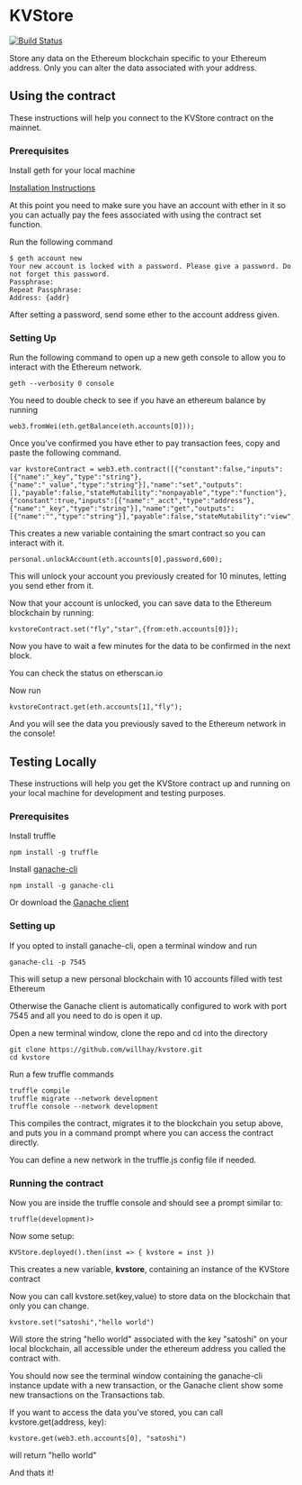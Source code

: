# KVStore
[![Build Status](https://travis-ci.org/willhay/kvstore.svg?branch=master)](https://travis-ci.org/willhay/kvstore)

Store any data on the Ethereum blockchain specific to your Ethereum address. Only you can alter the data associated with your address. 

## Using the contract

These instructions will help you connect to the KVStore contract on the mainnet.

### Prerequisites

Install geth for your local machine

[Installation Instructions](https://github.com/ethereum/go-ethereum/wiki/Building-Ethereum)

At this point you need to make sure you have an account with ether in it so you can actually pay the fees associated with using the contract set function. 

Run the following command

```
$ geth account new
Your new account is locked with a password. Please give a password. Do not forget this password.
Passphrase:
Repeat Passphrase:
Address: {addr}
```

After setting a password, send some ether to the account address given. 

### Setting Up
Run the following command to open up a new geth console to allow you to interact with the Ethereum network.

```
geth --verbosity 0 console
```


You need to double check to see if you have an ethereum balance by running 

```
web3.fromWei(eth.getBalance(eth.accounts[0]));
```

Once you've confirmed you have ether to pay transaction fees, copy and paste the following command.

```
var kvstoreContract = web3.eth.contract([{"constant":false,"inputs":[{"name":"_key","type":"string"},{"name":"_value","type":"string"}],"name":"set","outputs":[],"payable":false,"stateMutability":"nonpayable","type":"function"},{"constant":true,"inputs":[{"name":"_acct","type":"address"},{"name":"_key","type":"string"}],"name":"get","outputs":[{"name":"","type":"string"}],"payable":false,"stateMutability":"view","type":"function"}]).at("0x3B06B652C008DBae1bdf6b85DEdD8ec8e5093566");
```

This creates a new variable containing the smart contract so you can interact with it.

```
personal.unlockAccount(eth.accounts[0],password,600);
```
This will unlock your account you previously created for 10 minutes, letting you send ether from it.

Now that your account is unlocked, you can save data to the Ethereum blockchain by running:
```
kvstoreContract.set("fly","star",{from:eth.accounts[0]});
```
Now you have to wait a few minutes for the data to be confirmed in the next block. 

You can check the status on etherscan.io

Now run 

```
kvstoreContract.get(eth.accounts[1],"fly");
```

And you will see the data you previously saved to the Ethereum network in the console! 


## Testing Locally

These instructions will help you get the KVStore contract up and running on your local machine for development and testing purposes.

### Prerequisites

Install truffle

```
npm install -g truffle
```

Install [ganache-cli](https://github.com/trufflesuite/ganache-cli)
```
npm install -g ganache-cli
```

Or download the [Ganache client](http://truffleframework.com/ganache/)

### Setting up

If you opted to install ganache-cli, open a terminal window and run 
```
ganache-cli -p 7545
```
This will setup a new personal blockchain with 10 accounts filled with test Ethereum

Otherwise the Ganache client is automatically configured to work with port 7545 and all you need to do is open it up. 

Open a new terminal window, clone the repo and cd into the directory

```
git clone https://github.com/willhay/kvstore.git
cd kvstore
```

Run a few truffle commands

```
truffle compile
truffle migrate --network development
truffle console --network development
```
This compiles the contract, migrates it to the blockchain you setup above, and puts you in a command prompt where you can access the contract directly. 

You can define a new network in the truffle.js config file if needed. 

### Running the contract

Now you are inside the truffle console and should see a prompt similar to:

```
truffle(development)>
```
Now some setup:
```
KVStore.deployed().then(inst => { kvstore = inst })
```
This creates a new variable, **kvstore**, containing an instance of the KVStore contract

Now you can call kvstore.set(key,value) to store data on the blockchain that only you can change. 

```
kvstore.set("satoshi","hello world")
```
Will store the string "hello world" associated with the key "satoshi" on your local blockchain, all accessible under the ethereum address you called the contract with. 

You should now see the terminal window containing the ganache-cli instance update with a new transaction, or the Ganache client show some new transactions on the Transactions tab. 

If you want to access the data you've stored, you can call kvstore.get(address, key):

```
kvstore.get(web3.eth.accounts[0], "satoshi")
```
will return "hello world"


And thats it!
